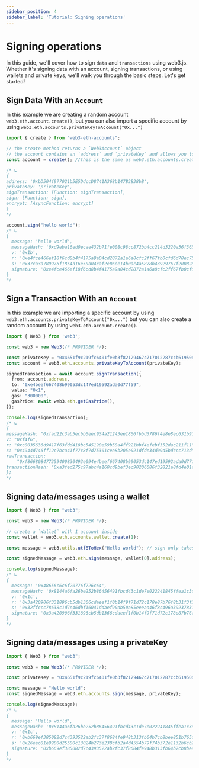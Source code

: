 ```yaml
---
sidebar_position: 4
sidebar_label: 'Tutorial: Signing operations'
---
```


# Signing operations

In this guide, we'll cover how to sign `data` and `transactions` using web3.js. Whether it's signing data with an account, signing transactions, or using wallets and private keys, we'll walk you through the basic steps. Let's get started!


## Sign Data With an `Account`

In this example we are creating a random account `web3.eth.account.create()`, but you can also import a specific account by using `web3.eth.accounts.privateKeyToAccount("0x...")`

``` ts
import { create } from "web3-eth-accounts";

// the create method returns a `Web3Account` object
// the account contains an `address` and `privateKey` and allows you to be able to encrypt, signData and signTransaction.
const account = create(); //this is the same as web3.eth.accounts.create();

/* ↳
{
address: '0xbD504f977021b5E5DdccD8741A368b147B3B38bB',
privateKey: 'privateKey',
signTransaction: [Function: signTransaction],
sign: [Function: sign],
encrypt: [AsyncFunction: encrypt]
}
*/

account.sign("hello world");
/* ↳ 
{
  message: 'hello world',
  messageHash: '0xd9eba16ed0ecae432b71fe008c98cc872bb4cc214d3220a36f365326cf807d68',
  v: '0x1b',
  r: '0xe4fce466ef18f6cd8b4f4175a9a04cd2872a1a6a8cfc2ff67fb0cfd6d78ec758',
  s: '0x37ca3a789976f1854d16e50a04caf2e06ee14b0ac4a5878b43929767f2008288',
  signature: '0xe4fce466ef18f6cd8b4f4175a9a04cd2872a1a6a8cfc2ff67fb0cfd6d78ec75837ca3a789976f1854d16e50a04caf2e06ee14b0ac4a5878b43929767f20082881b'
}
*/
```

## Sign a Transaction With an `Account`

In this example we are importing a specific account by using `web3.eth.accounts.privateKeyToAccount("0x...")` but you can also create a random account by using `web3.eth.account.create()`.

``` ts
import { Web3 } from 'web3';

const web3 = new Web3(/* PROVIDER */);

const privateKey = "0x4651f9c219fc6401fe0b3f82129467c717012287ccb61950d2a8ede0687857ba"
const account = web3.eth.accounts.privateKeyToAccount(privateKey);

signedTransaction = await account.signTransaction({
  from: account.address,
  to: "0xe4beef667408b99053dc147ed19592ada0d77f59",
  value: "0x1",
  gas: "300000",
  gasPrice: await web3.eth.getGasPrice(),
});

console.log(signedTransaction);
/* ↳
{
messageHash: "0xfad22c3ab5ecbb6eec934a21243ee1866fbbd3786f4e8e8ec631b917ef65174d",
v: "0xf4f6",
r: "0xc0035636d9417f63fdd418bc545190e59b58a4ff921bbf4efebf352dac211f11",
s: "0x4944d746ff12c7bca41f77c8f7d75301cea8b205e021dfde34d09d5bdccc713d",
rawTransaction:
    "0xf866808477359400830493e094e4beef667408b99053dc147ed19592ada0d77f59018082f4f6a0c0035636d9417f63fdd418bc545190e59b58a4ff921bbf4efebf352dac211f11a04944d746ff12c7bca41f77c8f7d75301cea8b205e021dfde34d09d5bdccc713d",
transactionHash: "0xa3fed275c97abc4a160cd9bef3ec90206686f32821a8fd4e01a04130bff35c1a",
};
*/
```

## Signing data/messages using a wallet

``` ts title="Signing with a wallet"
import { Web3 } from "web3";

const web3 = new Web3(/* PROVIDER */);

// create a `Wallet` with 1 account inside
const wallet = web3.eth.accounts.wallet.create(1);

const message = web3.utils.utf8ToHex("Hello world"); // sign only takes hexstrings, so turn message to hexstring

const signedMessage = web3.eth.sign(message, wallet[0].address);

console.log(signedMessage);
/* ↳
{
  message: '0x48656c6c6f20776f726c64',
  messageHash: '0x8144a6fa26be252b86456491fbcd43c1de7e022241845ffea1c3df066f7cfede',
  v: '0x1c',
  r: '0x3a420906f331896cb5db1366cdaeef1f0b14f9f71d72c178e87b76f8b31f3f36',
  s: '0x32ffccc78638c1d7e46dbf16041ddaef90ab50a85eeeaa46f8c496a39237831a',
  signature: '0x3a420906f331896cb5db1366cdaeef1f0b14f9f71d72c178e87b76f8b31f3f3632ffccc78638c1d7e46dbf16041ddaef90ab50a85eeeaa46f8c496a39237831a1c'
}
*/
```

## Signing data/messages using a privateKey

```ts title= "Signing with a private key"
import { Web3 } from "web3";

const web3 = new Web3(/* PROVIDER */);

const privateKey = "0x4651f9c219fc6401fe0b3f82129467c717012287ccb61950d2a8ede0687857ba";

const message = "Hello world";
const signedMessage = web3.eth.accounts.sign(message, privateKey);

console.log(signedMessage);
/* ↳
{
  message: 'Hello world',
  messageHash: '0x8144a6fa26be252b86456491fbcd43c1de7e022241845ffea1c3df066f7cfede',
  v: '0x1c',
  r: '0xb669ef385082d7c4393522ab2fc37f8684fe948b313fb64b7cb8bee851b765f1',
  s: '0x26eec81e9900d25500c13024b273e238cfb2a4d4554b79f74b372e1132b6cb2f',
  signature: '0xb669ef385082d7c4393522ab2fc37f8684fe948b313fb64b7cb8bee851b765f126eec81e9900d25500c13024b273e238cfb2a4d4554b79f74b372e1132b6cb2f1c'
}
*/
```

